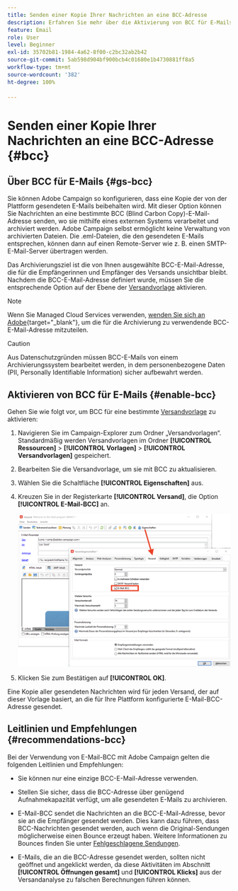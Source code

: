 ```yaml
---
title: Senden einer Kopie Ihrer Nachrichten an eine BCC-Adresse
description: Erfahren Sie mehr über die Aktivierung von BCC für E-Mails in Adobe Campaign
feature: Email
role: User
level: Beginner
exl-id: 35702b81-1984-4a62-8f00-c2bc32ab2b42
source-git-commit: 5ab598d904bf900bcb4c01680e1b4730881ff8a5
workflow-type: tm+mt
source-wordcount: '382'
ht-degree: 100%

---
```


# Senden einer Kopie Ihrer Nachrichten an eine BCC-Adresse {#bcc}

<!--
>[!NOTE]
>
>This capability is available starting Campaign v8.3. To check your version, refer to [this section](../start/compatibility-matrix.md#how-to-check-your-campaign-version-and-buildversion)-->

## Über BCC für E-Mails {#gs-bcc}

Sie können Adobe Campaign so konfigurieren, dass eine Kopie der von der Plattform gesendeten E-Mails beibehalten wird. Mit dieser Option können Sie Nachrichten an eine bestimmte BCC (Blind Carbon Copy)-E-Mail-Adresse senden, wo sie mithilfe eines externen Systems verarbeitet und archiviert werden.
Adobe Campaign selbst ermöglicht keine Verwaltung von archivierten Dateien. Die .eml-Dateien, die den gesendeten E-Mails entsprechen, können dann auf einen Remote-Server wie z. B. einen SMTP-E-Mail-Server übertragen werden.

Das Archivierungsziel ist die von Ihnen ausgewählte BCC-E-Mail-Adresse, die für die Empfängerinnen und Empfänger des Versands unsichtbar bleibt. Nachdem die BCC-E-Mail-Adresse definiert wurde, müssen Sie die entsprechende Option auf der Ebene der [Versandvorlage](create-templates.md) aktivieren.

>[!NOTE]
>
>Wenn Sie Managed Cloud Services verwenden, [wenden Sie sich an Adobe](../start/campaign-faq.md#support){target="_blank"}, um die für die Archivierung zu verwendende BCC-E-Mail-Adresse mitzuteilen.

>[!CAUTION]
>
>Aus Datenschutzgründen müssen BCC-E-Mails von einem Archivierungssystem bearbeitet werden, in dem personenbezogene Daten (PII, Personally Identifiable Information) sicher aufbewahrt werden.


## Aktivieren von BCC für E-Mails {#enable-bcc}

Gehen Sie wie folgt vor, um BCC für eine bestimmte [Versandvorlage](create-templates.md) zu aktivieren:

1. Navigieren Sie im Campaign-Explorer zum Ordner „Versandvorlagen“. Standardmäßig werden Versandvorlagen im Ordner **[!UICONTROL Ressourcen]** > **[!UICONTROL Vorlagen]** > **[!UICONTROL Versandvorlagen]** gespeichert.
1. Bearbeiten Sie die Versandvorlage, um sie mit BCC zu aktualisieren.
1. Wählen Sie die Schaltfläche **[!UICONTROL Eigenschaften]** aus.
1. Kreuzen Sie in der Registerkarte **[!UICONTROL Versand]**, die Option **[!UICONTROL E-Mail-BCC]** an.

   ![](assets/email-bcc.png)

1. Klicken Sie zum Bestätigen auf **[!UICONTROL OK]**.

Eine Kopie aller gesendeten Nachrichten wird für jeden Versand, der auf dieser Vorlage basiert, an die für Ihre Plattform konfigurierte E-Mail-BCC-Adresse gesendet.

## Leitlinien und Empfehlungen {#recommendations-bcc}

Bei der Verwendung von E-Mail-BCC mit Adobe Campaign gelten die folgenden Leitlinien und Empfehlungen:

* Sie können nur eine einzige BCC-E-Mail-Adresse verwenden.

* Stellen Sie sicher, dass die BCC-Adresse über genügend Aufnahmekapazität verfügt, um alle gesendeten E-Mails zu archivieren.

* E-Mail-BCC <!--with Enhanced MTA--> sendet die Nachrichten an die BCC-E-Mail-Adresse, bevor sie an die Empfänger gesendet werden. Dies kann dazu führen, dass BCC-Nachrichten gesendet werden, auch wenn die Original-Sendungen möglicherweise einen Bounce erzeugt haben. Weitere Informationen zu Bounces finden Sie unter [Fehlgeschlagene Sendungen](delivery-failures.md).

* E-Mails, die an die BCC-Adresse gesendet werden, sollten nicht geöffnet und angeklickt werden, da diese Aktivitäten im Abschnitt **[!UICONTROL Öffnungen gesamt]** und **[!UICONTROL Klicks]** aus der Versandanalyse zu falschen Berechnungen führen können.

<!--Only successfully sent emails are taken in account, bounces are not.-->
